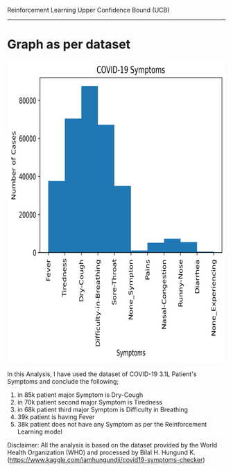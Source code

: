 Reinforcement Learning Upper Confidence Bound (UCB)
<hr>

# Graph as per dataset

<img src="COVID-19 Symptoms.png" alt="COVID-19 Symptoms Chart" width="600" height="700">


In this Analysis, I have used the dataset of COVID-19 3.1L Patient's Symptoms and conclude the following;

1. in 85k patient major Symptom is Dry-Cough
2. in 70k patient second major Symptom is Tiredness
3. in 68k patient third major Symptom is Difficulty in Breathing
4. 39k patient is having Fever
5. 38k patient does not have any Symptom as per the Reinforcement Learning model

Disclaimer: All the analysis is based on the dataset provided by the World Health Organization (WHO) and processed by Bilal H. Hungund K.
(https://www.kaggle.com/iamhungundji/covid19-symptoms-checker)